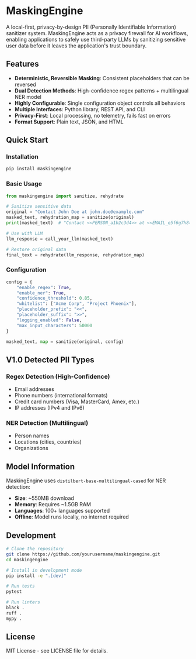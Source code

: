 # MaskingEngine

A local-first, privacy-by-design PII (Personally Identifiable Information) sanitizer system. MaskingEngine acts as a privacy firewall for AI workflows, enabling applications to safely use third-party LLMs by sanitizing sensitive user data before it leaves the application's trust boundary.

## Features

- **Deterministic, Reversible Masking**: Consistent placeholders that can be reversed
- **Dual Detection Methods**: High-confidence regex patterns + multilingual NER model
- **Highly Configurable**: Single configuration object controls all behaviors
- **Multiple Interfaces**: Python library, REST API, and CLI
- **Privacy-First**: Local processing, no telemetry, fails fast on errors
- **Format Support**: Plain text, JSON, and HTML

## Quick Start

### Installation

```bash
pip install maskingengine
```

### Basic Usage

```python
from maskingengine import sanitize, rehydrate

# Sanitize sensitive data
original = "Contact John Doe at john.doe@example.com"
masked_text, rehydration_map = sanitize(original)
print(masked_text)  # "Contact <<PERSON_a1b2c3d4>> at <<EMAIL_e5f6g7h8>>"

# Use with LLM
llm_response = call_your_llm(masked_text)

# Restore original data
final_text = rehydrate(llm_response, rehydration_map)
```

### Configuration

```python
config = {
    "enable_regex": True,
    "enable_ner": True,
    "confidence_threshold": 0.85,
    "whitelist": ["Acme Corp", "Project Phoenix"],
    "placeholder_prefix": "<<",
    "placeholder_suffix": ">>",
    "logging_enabled": False,
    "max_input_characters": 50000
}

masked_text, map = sanitize(original, config)
```

## V1.0 Detected PII Types

### Regex Detection (High-Confidence)
- Email addresses
- Phone numbers (international formats)
- Credit card numbers (Visa, MasterCard, Amex, etc.)
- IP addresses (IPv4 and IPv6)

### NER Detection (Multilingual)
- Person names
- Locations (cities, countries)
- Organizations

## Model Information

MaskingEngine uses `distilbert-base-multilingual-cased` for NER detection:
- **Size**: ~550MB download
- **Memory**: Requires ~1.5GB RAM
- **Languages**: 100+ languages supported
- **Offline**: Model runs locally, no internet required

## Development

```bash
# Clone the repository
git clone https://github.com/yourusername/maskingengine.git
cd maskingengine

# Install in development mode
pip install -e ".[dev]"

# Run tests
pytest

# Run linters
black .
ruff .
mypy .
```

## License

MIT License - see LICENSE file for details.